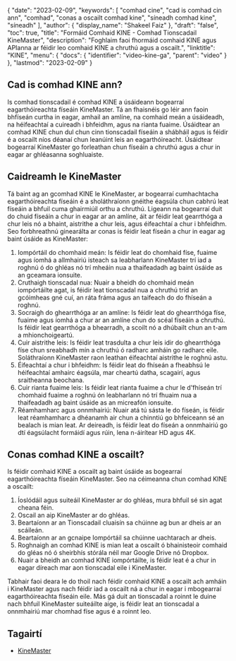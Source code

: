 {
  "date": "2023-02-09",
  "keywords": [
"comhad cine",
"cad is comhad cin ann",
"comhad",
"conas a oscailt comhad kine",
"síneadh comhad kine",
"síneadh"
],
  "author": {
    "display_name": "Shakeel Faiz"
},
  "draft": "false",
  "toc": true,
  "title": "Formáid Comhaid KINE - Comhad Tionscadail KineMaster",
  "description": "Foghlaim faoi fhormáid comhaid KINE agus APIanna ar féidir leo comhaid KINE a chruthú agus a oscailt.",
  "linktitle": "KINE",
  "menu": {
    "docs": {
      "identifier": "video-kine-ga",
      "parent": "video"
}
},
  "lastmod": "2023-02-09"
}

## Cad is comhad KINE ann?

Is comhad tionscadail é comhad KINE a úsáideann bogearraí eagarthóireachta físeáin KineMaster. Tá an fhaisnéis go léir ann faoin bhfíseán curtha in eagar, amhail an amlíne, na comhaid meán a úsáideadh, na héifeachtaí a cuireadh i bhfeidhm, agus na rianta fuaime. Úsáidtear an comhad KINE chun dul chun cinn tionscadail físeáin a shábháil agus is féidir é a oscailt níos déanaí chun leanúint leis an eagarthóireacht. Úsáidtear bogearraí KineMaster go forleathan chun físeáin a chruthú agus a chur in eagar ar ghléasanna soghluaiste.

## Caidreamh le KineMaster

Tá baint ag an gcomhad KINE le KineMaster, ar bogearraí cumhachtacha eagarthóireachta físeáin é a sholáthraíonn gnéithe éagsúla chun cabhrú leat físeáin a bhfuil cuma ghairmiúil orthu a chruthú. Ligeann na bogearraí duit do chuid físeáin a chur in eagar ar an amlíne, áit ar féidir leat gearrthóga a chur leis nó a bhaint, aistrithe a chur leis, agus éifeachtaí a chur i bhfeidhm. Seo forbhreathnú ginearálta ar conas is féidir leat físeán a chur in eagar ag baint úsáide as KineMaster:

1. Iompórtáil do chomhaid meán: Is féidir leat do chomhaid físe, fuaime agus íomhá a allmhairiú isteach sa leabharlann KineMaster trí iad a roghnú ó do ghléas nó trí mheáin nua a thaifeadadh ag baint úsáide as an gceamara ionsuite.
2. Cruthaigh tionscadal nua: Nuair a bheidh do chomhaid meán iompórtáilte agat, is féidir leat tionscadal nua a chruthú tríd an gcóimheas gné cuí, an ráta fráma agus an taifeach do do fhíseán a roghnú.
3. Socraigh do ghearrthóga ar an amlíne: Is féidir leat do ghearrthóga físe, fuaime agus íomhá a chur ar an amlíne chun do scéal físeáin a chruthú. Is féidir leat gearrthóga a bhearradh, a scoilt nó a dhúbailt chun an t-am a mhionchoigeartú.
4. Cuir aistrithe leis: Is féidir leat trasdulta a chur leis idir do ghearrthóga físe chun sreabhadh mín a chruthú ó radharc amháin go radharc eile. Soláthraíonn KineMaster raon leathan éifeachtaí aistrithe le roghnú astu.
5. Éifeachtaí a chur i bhfeidhm: Is féidir leat do fhíseán a fheabhsú le héifeachtaí amhairc éagsúla, mar cheartú datha, scagairí, agus sraitheanna beochana.
6. Cuir rianta fuaime leis: Is féidir leat rianta fuaime a chur le d'fhíseán trí chomhaid fuaime a roghnú ón leabharlann nó trí fhuaim nua a thaifeadadh ag baint úsáide as an micreafón ionsuite.
7. Réamhamharc agus onnmhairiú: Nuair atá tú sásta le do físeán, is féidir leat réamhamharc a dhéanamh air chun a chinntiú go bhfeiceann sé an bealach is mian leat. Ar deireadh, is féidir leat do físeán a onnmhairiú go dtí éagsúlacht formáidí agus rúin, lena n-áirítear HD agus 4K.

## Conas comhad KINE a oscailt?

Is féidir comhaid KINE a oscailt ag baint úsáide as bogearraí eagarthóireachta físeáin KineMaster. Seo na céimeanna chun comhad KINE a oscailt:

1. Íoslódáil agus suiteáil KineMaster ar do ghléas, mura bhfuil sé sin agat cheana féin.
2. Oscail an aip KineMaster ar do ghléas.
3. Beartaíonn ar an Tionscadail cluaisín sa chúinne ag bun ar dheis ar an scáileán.
4. Beartaíonn ar an gcnaipe Iompórtáil sa chúinne uachtarach ar dheis.
5. Roghnaigh an comhad KINE is mian leat a oscailt ó bhainisteoir comhaid do gléas nó ó sheirbhís stórála néil mar Google Drive nó Dropbox.
6. Nuair a bheidh an comhad KINE iompórtáilte, is féidir leat é a chur in eagar díreach mar aon tionscadal eile i KineMaster.

Tabhair faoi deara le do thoil nach féidir comhaid KINE a oscailt ach amháin i KineMaster agus nach féidir iad a oscailt ná a chur in eagar i mbogearraí eagarthóireachta físeáin eile. Más gá duit an tionscadal a roinnt le duine nach bhfuil KineMaster suiteáilte aige, is féidir leat an tionscadal a onnmhairiú mar chomhad físe agus é a roinnt leo.

## Tagairtí
* [KineMaster](https://www.kinemaster.com/)


